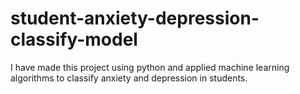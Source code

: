 # student-anxiety-depression-classify-model
I have made this project using python and applied machine learning algorithms to classify anxiety and depression in students.
